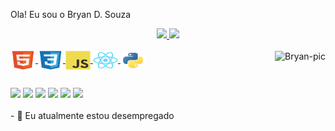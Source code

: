 Ola! Eu sou o Bryan D. Souza

<div align="center">
  <a href="https://github.com/BryanDSouza777">
  <img height="160em" src="https://github-readme-stats.vercel.app/api?username=BryanDSouza777&show_icons=true&theme=tokyonight&include_all_commits=true&count_private=true"/>
  <img height="160em" src="https://github-readme-stats.vercel.app/api/top-langs/?username=BryanDSouza777&layout=compact&langs_count=7&theme=tokyonight"/>
</div>
<div style="display: inline_block"><br>
  <img align="center" alt="Bryan-HTML" height="30" width="40" src="https://raw.githubusercontent.com/devicons/devicon/master/icons/html5/html5-original.svg">
  <img align="center" alt="Bryan-CSS" height="30" width="40" src="https://raw.githubusercontent.com/devicons/devicon/master/icons/css3/css3-original.svg">
  <img align="center" alt="Bryan-JS" height="30" width="40" src="https://raw.githubusercontent.com/devicons/devicon/master/icons/javascript/javascript-original.svg">
  <img align="center" alt="Bryan-React" height="30" width="40" src="https://raw.githubusercontent.com/devicons/devicon/master/icons/react/react-original.svg">
  <img align="center" alt="Bryan-Python" height="30" width="40" src="https://raw.githubusercontent.com/devicons/devicon/master/icons/python/python-original.svg">
  <img align="right" alt="Bryan-pic" height="150" src="https://lh3.googleusercontent.com/pw/AIL4fc9xCL8jkb9-29KztD-p7jjZjMznbzcIGxe7Pl42OoaB4qIMflcRrw4_OF9fyhFGPvviP3dXXVJrCYc178vPIUgEyVYm5UT9RYJ3sdtEtnNnEDq6gUkZyQs4Ab9KpZ3zwyJVwajLOEU0TB44ZxuJFoPGnjzW_4XOXSg4HJgtJMdnhzcN9f0s5fGWw8sIwfqfNnTNQ261sECAlyeecHWSw2GRuDmv2oKb3LeYhztkf0OUdsLbVhng1fd7lxoyFBLIU4-EujIHRVdx2G99QrjH03oG1CJ2v9cd6HjR8OHoZqb77SWVqX1lTEEvZl7yl95SNgp3yPccR0Kxad54A4BOVReZPt492For_5ScgdKkyduZvn1_3cORyk7QAoRKaz6MBrXBCx3q30N6ifHtdlIkfrcXspN8Mp4vQxhnzJX4nkFGf1AoGGxCJcRueDkW0v2464IL4G98sdQPByVfI3bW3XAbzoepyMyWoAL2rHIEtqn0M_Kv9rJ51HSW5N0FoRAwpRtoQfkMWwMPY6bNj8UD0W1FJhV8IpHJCRe9GM3vKWCJPyVn4NDGhpzsIqh5BCOD-TT5yHSMPsbZIkkhSNlRAKKqziFkzAHjY9H0YMsRt1iCwoFa986Xj5bjMG9ox3NBIo3DlzQmHVDgVYxm5vEcAVy-OtsuufD4Lbn9Ay9or0K-JEPXPoLQfW5EUF6BfPjZEzbInYi6Mk_ms7JR6z-OQHb8hofmNkESSFi3pY1yiUy0Yf5SVvkfYtE-tzfUiKt-NW_EpBRa4KDLa0JZrvVKh5g46FYpzDVJSvBoUiYGOjPQ1Liw7TyOpriYO6gm013iq5uWF348MjOvn8KAVzswPW4CBdGPquVSvKIeuIcjrahMGnkotca9LfTdvq9kR19RK9wVmATTpTUSsE8soMKgSxY6gpmS6wp7o-lk_cp22HlhdFQst_18VxTTxYWjkHENXsN7PcjZPfJW2wJueAWaJDXNEMEkOji6ZYGCzcSuWwOoHrwdWnG_5aCI0MkvYxvm=w665-h665-s-no?authuser=1">
</div>
    
  ##
 
<div> 
  <a href="https://www.youtube.com/channel/UCvnTHF5GZUsdnijpncr1ArQ" target="_blank"><img src="https://img.shields.io/badge/YouTube-FF0000?style=for-the-badge&logo=youtube&logoColor=white" target="_blank"></a>
  <a href="https://www.instagram.com/souza_bryan" target="_blank"><img src="https://img.shields.io/badge/-Instagram-%23E4405F?style=for-the-badge&logo=instagram&logoColor=white" target="_blank"></a>
 	<a href="https://www.twitch.tv/enmadsouza" target="_blank"><img src="https://img.shields.io/badge/Twitch-9146FF?style=for-the-badge&logo=twitch&logoColor=white" target="_blank"></a>
 <a href="https://discord.gg/5FU7gPU9FA" target="_blank"><img src="https://img.shields.io/badge/Discord-7289DA?style=for-the-badge&logo=discord&logoColor=white" target="_blank"></a> 
  <a href = "mailto:bryandsouzacontato@gmail.com"><img src="https://img.shields.io/badge/-Gmail-%23333?style=for-the-badge&logo=gmail&logoColor=white" target="_blank"></a>
  <a href="https://www.linkedin.com/in/bryan-de-alcantara-de-souza-1a4788209/" target="_blank"><img src="https://img.shields.io/badge/-LinkedIn-%230077B5?style=for-the-badge&logo=linkedin&logoColor=white" target="_blank"></a> 
 
</div>
<br>
- 🔭 Eu atualmente estou desempregado<br>
